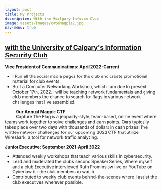 ```yaml
---
layout: post
title: My Projects
description: With the Ucalgary Infosec Club
image: assets/images/cuteMagpie2.jpg
nav-menu: true
---
```

<h2><u> with the University of Calgary's Information Security Club</u></h2>
<strong> Vice President of Communications: April 2022-Current </strong><br> 
<ul>
  <li>I Run all the social media pages for the club and create promotional material for club events. </li>
<li> Built a Computer Networking Workshop, which I am due to present October 17th, 2022. I will be teaching network fundamentals and giving club members the chance to search for flags in various network challenges that I've assembled. </li> 
</ul>
&nbsp;&nbsp;&nbsp;&nbsp;&nbsp;&nbsp;&nbsp;&nbsp; <b>Our Annual Magpie CTF</b> <br> 
&nbsp;&nbsp;&nbsp;&nbsp;&nbsp;&nbsp;&nbsp;&nbsp; <b>C</b>apture <b>T</b>he <b>F</b>lag is a jeopardy-style, team-based, online event where teams work together to solve challenges and earn points. Ours typically takes place over two days with thousands of dollars in cash prizes! I've written network challenges for our upcoming 2022 CTF that utilize Wireshark, a tool for network traffic analyzing.   

<img src="{% link assets/images/magpieBlack.jpg %}" alt="" data-position="center center" />

<strong> Junior Executive: September 2021-April 2022 </strong> <br> 
<ul>
  <li> Attended weekly workshops that teach various skills in cybersecurity. </li>
<li> Lead and moderated the club’s second Speaker Series, Where myself and a club Executive interviewed Ruth Prominslow live on YouTube on Cyberlaw for the club members to watch. </li> 
<li> Contributed to weekly club events behind-the-scenes where I assist the club executives wherever possible. </li> 
</ul>
